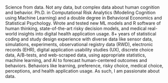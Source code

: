 Science from data. Not any data, but complex data about human cognition and behavior. Ph.D. in Computational Risk Analytics (Modeling Cognition using Machine Learning) and a double degree in Behavioral Economics and Statistical Psychology. Wrote and tested new ML models and R software of human thinking, state-of-the-art risky decision models, and medical real-world insights into digital health application usage. 8+ years of statistical coding and study design experience with diverse data like sensor data, simulations, experiments, observational registry data (RWD), electronic records (EHR), digital application usability studies (UX), discrete choice data, A/B-tests, and web-scraped data, using appropriate statistics, machine learning, and AI to forecast human-centered outcomes and behaviors. Behaviors like learning, preference, risky choice, medical choice, perceptions, and health application usage. As such, I am passionate about data.

